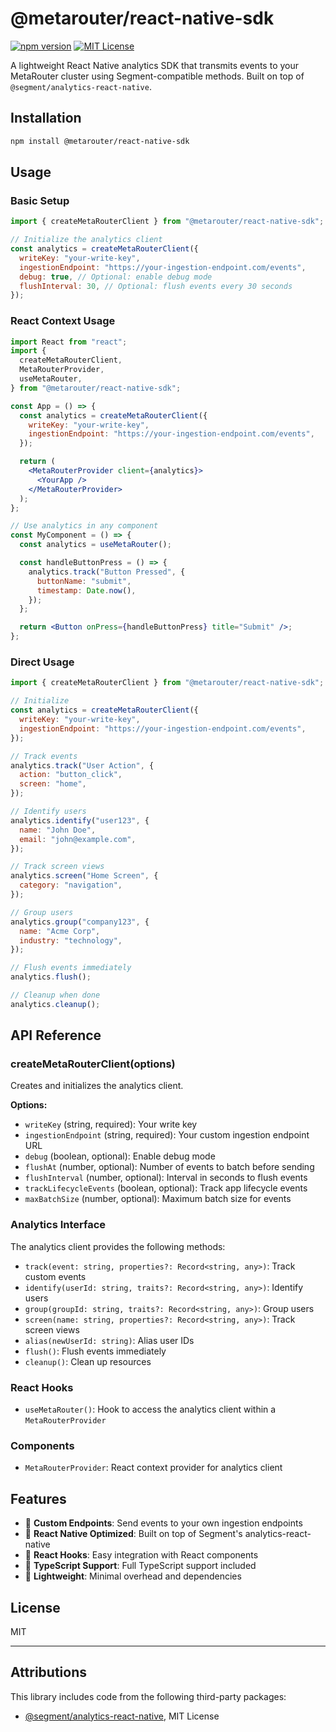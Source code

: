 # @metarouter/react-native-sdk

[![npm version](https://img.shields.io/npm/v/@metarouter/react-native-sdk)](https://www.npmjs.com/package/@metarouter/react-native-sdk)
[![MIT License](https://img.shields.io/badge/license-MIT-blue.svg)](./LICENSE)

A lightweight React Native analytics SDK that transmits events to your MetaRouter cluster using Segment-compatible methods. Built on top of `@segment/analytics-react-native`.

## Installation

```sh
npm install @metarouter/react-native-sdk
```

## Usage

### Basic Setup

```js
import { createMetaRouterClient } from "@metarouter/react-native-sdk";

// Initialize the analytics client
const analytics = createMetaRouterClient({
  writeKey: "your-write-key",
  ingestionEndpoint: "https://your-ingestion-endpoint.com/events",
  debug: true, // Optional: enable debug mode
  flushInterval: 30, // Optional: flush events every 30 seconds
});
```

### React Context Usage

```jsx
import React from "react";
import {
  createMetaRouterClient,
  MetaRouterProvider,
  useMetaRouter,
} from "@metarouter/react-native-sdk";

const App = () => {
  const analytics = createMetaRouterClient({
    writeKey: "your-write-key",
    ingestionEndpoint: "https://your-ingestion-endpoint.com/events",
  });

  return (
    <MetaRouterProvider client={analytics}>
      <YourApp />
    </MetaRouterProvider>
  );
};

// Use analytics in any component
const MyComponent = () => {
  const analytics = useMetaRouter();

  const handleButtonPress = () => {
    analytics.track("Button Pressed", {
      buttonName: "submit",
      timestamp: Date.now(),
    });
  };

  return <Button onPress={handleButtonPress} title="Submit" />;
};
```

### Direct Usage

```js
import { createMetaRouterClient } from "@metarouter/react-native-sdk";

// Initialize
const analytics = createMetaRouterClient({
  writeKey: "your-write-key",
  ingestionEndpoint: "https://your-ingestion-endpoint.com/events",
});

// Track events
analytics.track("User Action", {
  action: "button_click",
  screen: "home",
});

// Identify users
analytics.identify("user123", {
  name: "John Doe",
  email: "john@example.com",
});

// Track screen views
analytics.screen("Home Screen", {
  category: "navigation",
});

// Group users
analytics.group("company123", {
  name: "Acme Corp",
  industry: "technology",
});

// Flush events immediately
analytics.flush();

// Cleanup when done
analytics.cleanup();
```

## API Reference

### createMetaRouterClient(options)

Creates and initializes the analytics client.

**Options:**

- `writeKey` (string, required): Your write key
- `ingestionEndpoint` (string, required): Your custom ingestion endpoint URL
- `debug` (boolean, optional): Enable debug mode
- `flushAt` (number, optional): Number of events to batch before sending
- `flushInterval` (number, optional): Interval in seconds to flush events
- `trackLifecycleEvents` (boolean, optional): Track app lifecycle events
- `maxBatchSize` (number, optional): Maximum batch size for events

### Analytics Interface

The analytics client provides the following methods:

- `track(event: string, properties?: Record<string, any>)`: Track custom events
- `identify(userId: string, traits?: Record<string, any>)`: Identify users
- `group(groupId: string, traits?: Record<string, any>)`: Group users
- `screen(name: string, properties?: Record<string, any>)`: Track screen views
- `alias(newUserId: string)`: Alias user IDs
- `flush()`: Flush events immediately
- `cleanup()`: Clean up resources

### React Hooks

- `useMetaRouter()`: Hook to access the analytics client within a `MetaRouterProvider`

### Components

- `MetaRouterProvider`: React context provider for analytics client

## Features

- 🎯 **Custom Endpoints**: Send events to your own ingestion endpoints
- 📱 **React Native Optimized**: Built on top of Segment's analytics-react-native
- 🎣 **React Hooks**: Easy integration with React components
- 🔧 **TypeScript Support**: Full TypeScript support included
- 🚀 **Lightweight**: Minimal overhead and dependencies

## License

MIT

---

## Attributions

This library includes code from the following third-party packages:

- [@segment/analytics-react-native](https://github.com/segmentio/analytics-react-native), MIT License
